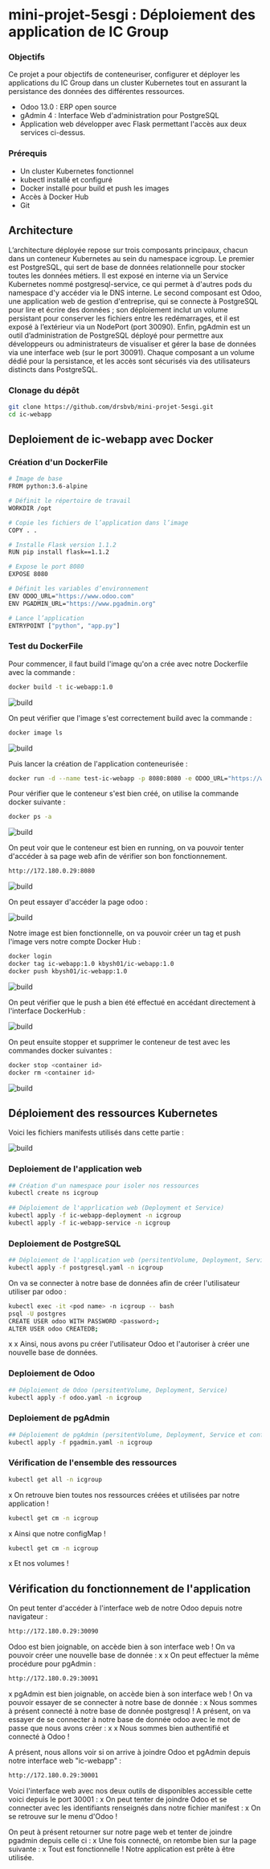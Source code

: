 # mini-projet-5esgi : Déploiement des application de IC Group

### Objectifs
Ce projet a pour objectifs de conteneuriser, configurer et déployer les applications du IC Group dans un cluster Kubernetes tout en assurant la persistance des données des différentes ressources.

- Odoo 13.0 : ERP open source
- gAdmin 4 : Interface Web d'administration pour PostgreSQL
- Application web développer avec Flask permettant l'accès aux deux services ci-dessus.

### Prérequis 
- Un cluster Kubernetes fonctionnel
- kubectl installé et configuré
- Docker installé pour build et push les images
- Accès à Docker Hub
- Git

## Architecture
L’architecture déployée repose sur trois composants principaux, chacun dans un conteneur Kubernetes au sein du namespace icgroup. Le premier est PostgreSQL, qui sert de base de données relationnelle pour stocker toutes les données métiers. Il est exposé en interne via un Service Kubernetes nommé postgresql-service, ce qui permet à d'autres pods du namespace d'y accéder via le DNS interne. Le second composant est Odoo, une application web de gestion d'entreprise, qui se connecte à PostgreSQL pour lire et écrire des données ; son déploiement inclut un volume persistant pour conserver les fichiers entre les redémarrages, et il est exposé à l’extérieur via un NodePort (port 30090). Enfin, pgAdmin est un outil d’administration de PostgreSQL déployé pour permettre aux développeurs ou administrateurs de visualiser et gérer la base de données via une interface web (sur le port 30091). Chaque composant a un volume dédié pour la persistance, et les accès sont sécurisés via des utilisateurs distincts dans PostgreSQL.

### Clonage du dépôt
```bash
git clone https://github.com/drsbvb/mini-projet-5esgi.git
cd ic-webapp
```

## Deploiement de ic-webapp avec Docker

### Création d'un DockerFile
```bash
# Image de base
FROM python:3.6-alpine

# Définit le répertoire de travail
WORKDIR /opt

# Copie les fichiers de l’application dans l’image
COPY . .

# Installe Flask version 1.1.2
RUN pip install flask==1.1.2

# Expose le port 8080
EXPOSE 8080

# Définit les variables d’environnement
ENV ODOO_URL="https://www.odoo.com"
ENV PGADMIN_URL="https://www.pgadmin.org"

# Lance l’application
ENTRYPOINT ["python", "app.py"]
```
### Test du DockerFile
Pour commencer, il faut build l'image qu'on a crée avec notre Dockerfile avec la commande :
```bash
docker build -t ic-webapp:1.0
```

![build](images/1.png)


On peut vérifier que l'image s'est correctement build avec la commande :
```bash
docker image ls
```

![build](images/2.png)

Puis lancer la création de l'application conteneurisée :
```bash
docker run -d --name test-ic-webapp -p 8080:8080 -e ODOO_URL="https://www.odoo.com" -e PGADMIN_URL="https://www.pgmain.org" ic-webapp:1.0
```
Pour vérifier que le conteneur s'est bien créé, on utilise la commande docker suivante :
```bash
docker ps -a
```

![build](images/3.png)

On peut voir que le conteneur est bien en running, on va pouvoir tenter d'accéder à sa page web afin de vérifier son bon fonctionnement.
```bash
http://172.180.0.29:8080
```

![build](images/4.png)

On peut essayer d'accéder la page odoo :

![build](images/5.png)

Notre image est bien fonctionnelle, on va pouvoir créer un tag et push l'image vers notre compte Docker Hub :
```bash
docker login
docker tag ic-webapp:1.0 kbysh01/ic-webapp:1.0
docker push kbysh01/ic-webapp:1.0
```

![build](images/6.png)

On peut vérifier que le push a bien été effectué en accédant directement à l'interface DockerHub :

![build](images/7.png)

On peut ensuite stopper et supprimer le conteneur de test avec les commandes docker suivantes :
```bash
docker stop <container id>
docker rm <container id>
```
![build](images/8.png)

## Déploiement des ressources Kubernetes

Voici les fichiers manifests utilisés dans cette partie :

![build](images/9.png)

### Deploiement de l'application web
```bash
## Création d'un namespace pour isoler nos ressources
kubectl create ns icgroup 
  
## Déploiement de l'apprlication web (Deployment et Service)
kubectl apply -f ic-webapp-deployment -n icgroup  
kubectl apply -f ic-webapp-service -n icgroup
```

### Deploiement de PostgreSQL
```bash
## Déploiement de l'application web (persitentVolume, Deployment, Service)
kubectl apply -f postgresql.yaml -n icgroup
```
On va se connecter à notre base de données afin de créer l'utilisateur utiliser par odoo :
```bash
kubectl exec -it <pod name> -n icgroup -- bash
psql -U postgres
CREATE USER odoo WITH PASSWORD <password>;  
ALTER USER odoo CREATEDB;
```
x
x
Ainsi, nous avons pu créer l'utilisateur Odoo et l'autoriser à créer une nouvelle base de données.

### Deploiement de Odoo
```bash
## Déploiement de Odoo (persitentVolume, Deployment, Service)
kubectl apply -f odoo.yaml -n icgroup
```

### Deploiement de pgAdmin
```bash
## Déploiement de pgAdmin (persitentVolume, Deployment, Service et configmap)
kubectl apply -f pgadmin.yaml -n icgroup
```
### Vérification de l'ensemble des ressources
```bash
kubectl get all -n icgroup
```
x
On retrouve bien toutes nos ressources créées et utilisées par notre application !
```bash
kubectl get cm -n icgroup
```
x
Ainsi que notre configMap !
```bash
kubectl get cm -n icgroup
```
x
Et nos volumes !

## Vérification du fonctionnement de l'application

On peut tenter d'accéder à l'interface web de notre Odoo depuis notre navigateur :
```bash
http://172.180.0.29:30090
```
Odoo est bien joignable, on accède bien à son interface web ! On va pouvoir créer une nouvelle base de donnée :
x
x
On peut effectuer la même procédure pour pgAdmin :
```bash
http://172.180.0.29:30091
```
x
pgAdmin est bien joignable, on accède bien à son interface web ! On va pouvoir essayer de se connecter à notre base de donnée :
x
Nous sommes à présent connecté à notre base de donnée postgresql ! A présent, on va essayer de se connecter à notre base de donnée odoo avec le mot de passe que nous avons créer :
x
x
Nous sommes bien authentifié et connecté à Odoo !

A présent, nous allons voir si on arrive à joindre Odoo et pgAdmin depuis notre interface web "ic-webapp" :
```bash
http://172.180.0.29:30001
```
Voici l'interface web avec nos deux outils de disponibles accessible cette voici depuis le port 30001 :
x
On peut tenter de joindre Odoo et se connecter avec les identifiants renseignés dans notre fichier manifest :
x
On se retrouve sur le menu d'Odoo !

On peut à présent retourner sur notre page web et tenter de joindre pgadmin depuis celle ci :
x
Une fois connecté, on retombe bien sur la page suivante : 
x
Tout est fonctionnelle ! Notre application est prête à être utilisée.



